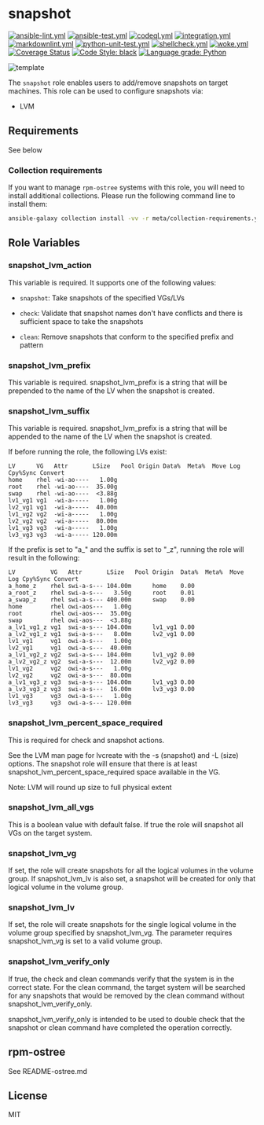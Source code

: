 # snapshot

[![ansible-lint.yml](https://github.com/linux-system-roles/snapshot/actions/workflows/ansible-lint.yml/badge.svg)](https://github.com/linux-system-roles/snapshot/actions/workflows/ansible-lint.yml) [![ansible-test.yml](https://github.com/linux-system-roles/snapshot/actions/workflows/ansible-test.yml/badge.svg)](https://github.com/linux-system-roles/snapshot/actions/workflows/ansible-test.yml) [![codeql.yml](https://github.com/linux-system-roles/snapshot/actions/workflows/codeql.yml/badge.svg)](https://github.com/linux-system-roles/snapshot/actions/workflows/codeql.yml) [![integration.yml](https://github.com/linux-system-roles/snapshot/actions/workflows/integration.yml/badge.svg)](https://github.com/linux-system-roles/snapshot/actions/workflows/integration.yml) [![markdownlint.yml](https://github.com/linux-system-roles/snapshot/actions/workflows/markdownlint.yml/badge.svg)](https://github.com/linux-system-roles/snapshot/actions/workflows/markdownlint.yml) [![python-unit-test.yml](https://github.com/linux-system-roles/snapshot/actions/workflows/python-unit-test.yml/badge.svg)](https://github.com/linux-system-roles/snapshot/actions/workflows/python-unit-test.yml) [![shellcheck.yml](https://github.com/linux-system-roles/snapshot/actions/workflows/shellcheck.yml/badge.svg)](https://github.com/linux-system-roles/snapshot/actions/workflows/shellcheck.yml) [![woke.yml](https://github.com/linux-system-roles/snapshot/actions/workflows/woke.yml/badge.svg)](https://github.com/linux-system-roles/snapshot/actions/workflows/woke.yml) [![Coverage Status](https://coveralls.io/repos/github/linux-system-roles/snapshot/badge.svg)](https://coveralls.io/github/linux-system-roles/snapshot) [![Code Style: black](https://img.shields.io/badge/code%20style-black-000000.svg)](https://github.com/ambv/black) [![Language grade: Python](https://img.shields.io/lgtm/grade/python/g/linux-system-roles/snapshot.svg?logo=lgtm&logoWidth=18)](https://lgtm.com/projects/g/linux-system-roles/snapshot/context:python)

![template](https://github.com/linux-system-roles/snapshot/workflows/tox/badge.svg)

The `snapshot` role enables users to add/remove snapshots on target machines.
This role can be used to configure snapshots via:

- LVM

## Requirements

See below

### Collection requirements

If you want to manage `rpm-ostree` systems with this role, you will need to
install additional collections.  Please run the following command line to
install them:

```bash
ansible-galaxy collection install -vv -r meta/collection-requirements.yml
```

## Role Variables

### snapshot_lvm_action

This variable is required. It supports one of the following values:

- `snapshot`: Take snapshots of the specified VGs/LVs

- `check`: Validate that snapshot names don't have conflicts and there is sufficient space to take the snapshots

- `clean`: Remove snapshots that conform to the specified prefix and pattern

### snapshot_lvm_prefix

This variable is required. snapshot_lvm_prefix is a string that will be
prepended to the name of the LV when the snapshot is created.

### snapshot_lvm_suffix

This variable is required. snapshot_lvm_prefix is a string that will be
appended to the name of the LV when the snapshot is created.

If before running the role, the following LVs exist:

```text
LV      VG   Attr       LSize   Pool Origin Data%  Meta%  Move Log Cpy%Sync Convert
home    rhel -wi-ao----   1.00g
root    rhel -wi-ao----  35.00g
swap    rhel -wi-ao----  <3.88g
lv1_vg1 vg1  -wi-a-----   1.00g
lv2_vg1 vg1  -wi-a-----  40.00m
lv1_vg2 vg2  -wi-a-----   1.00g
lv2_vg2 vg2  -wi-a-----  80.00m
lv1_vg3 vg3  -wi-a-----   1.00g
lv3_vg3 vg3  -wi-a----- 120.00m
```

If the prefix is set to "a_" and the suffix is set to "_z", running the role will result
in the following:

```text
LV          VG   Attr       LSize   Pool Origin  Data%  Meta%  Move Log Cpy%Sync Convert
a_home_z    rhel swi-a-s--- 104.00m      home    0.00
a_root_z    rhel swi-a-s---   3.50g      root    0.01
a_swap_z    rhel swi-a-s--- 400.00m      swap    0.00
home        rhel owi-aos---   1.00g
root        rhel owi-aos---  35.00g
swap        rhel owi-aos---  <3.88g
a_lv1_vg1_z vg1  swi-a-s--- 104.00m      lv1_vg1 0.00
a_lv2_vg1_z vg1  swi-a-s---   8.00m      lv2_vg1 0.00
lv1_vg1     vg1  owi-a-s---   1.00g
lv2_vg1     vg1  owi-a-s---  40.00m
a_lv1_vg2_z vg2  swi-a-s--- 104.00m      lv1_vg2 0.00
a_lv2_vg2_z vg2  swi-a-s---  12.00m      lv2_vg2 0.00
lv1_vg2     vg2  owi-a-s---   1.00g
lv2_vg2     vg2  owi-a-s---  80.00m
a_lv1_vg3_z vg3  swi-a-s--- 104.00m      lv1_vg3 0.00
a_lv3_vg3_z vg3  swi-a-s---  16.00m      lv3_vg3 0.00
lv1_vg3     vg3  owi-a-s---   1.00g
lv3_vg3     vg3  owi-a-s--- 120.00m
```

### snapshot_lvm_percent_space_required

This is required for check and snapshot actions.

See the LVM man page for lvcreate with the -s (snapshot) and -L (size) options.
The snapshot role will ensure that there is at least snapshot_lvm_percent_space_required
space available in the VG.

Note: LVM will round up size to full physical extent

### snapshot_lvm_all_vgs

This is a boolean value with default false.  If true the role will snapshot
all VGs on the target system.

### snapshot_lvm_vg

If set, the role will create snapshots for all the logical volumes in the volume group.
If snapshot_lvm_lv is also set, a snapshot will be created for only that logical volume
in the volume group.

### snapshot_lvm_lv

If set, the role will create snapshots for the single logical volume in the volume group
specified by snapshot_lvm_vg.  The parameter requires snapshot_lvm_vg is set to a valid
volume group.

### snapshot_lvm_verify_only

If true, the check and clean commands verify that the system is in the correct state.
For the clean command, the target system will be searched for any snapshots that would
be removed by the clean command without snapshot_lvm_verify_only.

snapshot_lvm_verify_only is intended to be used to double check that the snapshot or
clean command have completed the operation correctly.

## rpm-ostree

See README-ostree.md

## License

MIT
